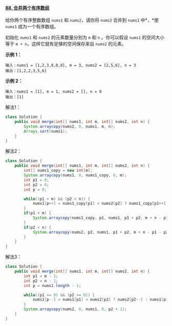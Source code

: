 #### [88. 合并两个有序数组](https://leetcode-cn.com/problems/merge-sorted-array/)

给你两个有序整数数组 `nums1` 和 `nums2`，请你将 `nums2` 合并到 `nums1` 中*，*使 `nums1` 成为一个有序数组。

初始化 `nums1` 和 `nums2` 的元素数量分别为 `m` 和 `n` 。你可以假设 `nums1` 的空间大小等于 `m + n`，这样它就有足够的空间保存来自 `nums2` 的元素。

 

**示例 1：**

```
输入：nums1 = [1,2,3,0,0,0], m = 3, nums2 = [2,5,6], n = 3
输出：[1,2,2,3,5,6]
```

**示例 2：**

```
输入：nums1 = [1], m = 1, nums2 = [], n = 0
输出：[1]
```

 

解法1：

```java
class Solution {
    public void merge(int[] nums1, int m, int[] nums2, int n) {
        System.arraycopy(nums2, 0, nums1, m, n);
        Arrays.sort(nums1);
    }
}
```

解法2：

```java
class Solution {
    public void merge(int[] nums1, int m, int[] nums2, int n) {
        int[] nums1_copy = new int[m];
        System.arraycopy(nums1, 0, nums1_copy, 0, m);
        int p1 = 0;
        int p2 = 0;
        int p = 0;

        while((p1 < m) && (p2 < n)) {
            nums1[p++] = nums1_copy[p1] < nums2[p2] ? nums1_copy[p1++] : nums2[p2++];
        }
        if(p1 < m) {
            System.arraycopy(nums1_copy, p1, nums1, p1 + p2, m + n - p1 - p2);
        }
        if(p2 < n) {
            System.arraycopy(nums2, p2, nums1, p1 + p2, m + n - p1 - p2);
        }
    }
}
```

解法3：

```java
class Solution {
    public void merge(int[] nums1, int m, int[] nums2, int n) {
        int p1 = m - 1;
        int p2 = n - 1;
        int p = nums1.length - 1;

        while((p1 >= 0) && (p2 >= 0)) {
            nums1[p--] = nums1[p1] < nums2[p2] ? nums2[p2--] : nums1[p1--];
        }
        System.arraycopy(nums2, 0, nums1, 0, p2 + 1);
    }
}
```

